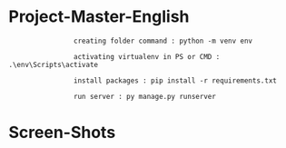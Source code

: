 # Project-Master-English

                    creating folder command : python -m venv env
                    
                    activating virtualenv in PS or CMD : .\env\Scripts\activate
                    
                    install packages : pip install -r requirements.txt                    
                    
                    run server : py manage.py runserver

# Screen-Shots
